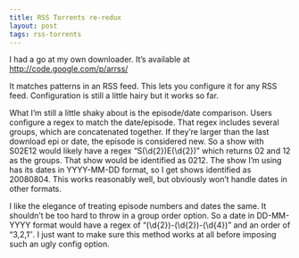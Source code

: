 ```yaml
---
title: RSS Torrents re-redux
layout: post
tags: rss-torrents
---
```


I had a go at my own downloader.  It’s available at http://code.google.com/p/arrss/

It matches patterns in an RSS feed.  This lets you configure it for any RSS feed.  Configuration is still a little hairy but it works so far.

What I’m still a little shaky about is the episode/date comparison.  Users configure a regex to match the date/episode.  That regex includes several groups, which are concatenated together.  If they’re larger than the last download epi or date, the episode is considered new.  So a show with S02E12 would likely have a regex “S(\d{2})E(\d{2})” which returns 02 and 12 as the groups.  That show would be identified as 0212.  The show I’m using has its dates in YYYY-MM-DD format, so I get shows identified as 20080804.  This works reasonably well, but obviously won’t handle dates in other formats.

I like the elegance of treating episode numbers and dates the same.   It shouldn’t be too hard to throw in a group order option.  So a date in DD-MM-YYYY format would have a regex of “(\d{2})-(\d{2})-(\d{4})” and an order of “3,2,1″.  I just want to make sure this method works at all before imposing such an ugly config option.

